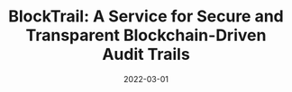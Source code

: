 ---
title: "BlockTrail: A Service for Secure and Transparent Blockchain-Driven Audit Trails"
collection: publications
permalink: /publication/2022-01-01-BlockTrail-A-Service-for-Secure-and-Transparent-Blockchain-Driven-Audit-Trails
date: 2022-03-01
venue: 'IEEE Syst. J.'
link: 'https://doi.org/10.1109/JSYST.2021.3097744'
citation: ' Ashar Ahmad,  Muhammad Saad,  Mohammed AlGhamdi,  DaeHun Nyang,  David Mohaisen, &quot;BlockTrail: A Service for Secure and Transparent Blockchain-Driven Audit Trails.&quot; IEEE Syst. J., 2022.'
---